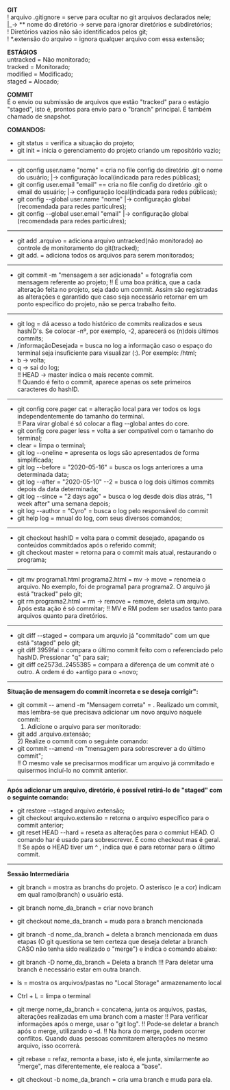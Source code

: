____GIT____<br>
! arquivo .gitignore = serve para ocultar no git arquivos declarados nele;<br>
    |_-> ** nome do diretório -> serve para ignorar diretórios e subdiretórios;<br>
! Diretórios vazios não são identificados pelos git;<br>
! *.extensão do arquivo = ignora qualquer arquivo com essa extensão;<br>

____ESTÁGIOS____<br>
untracked = Não monitorado;<br>
tracked = Monitorado;<br>
modified = Modificado;<br>
staged = Alocado;<br>

____COMMIT____<br>
É o envio ou submissão de arquivos que estão "tracked" para o estágio "staged", isto é, prontos para envio para o "branch" principal. 
É também chamado de snapshot.


____COMANDOS:____
- git status = verifica a situação do projeto;
- git init = inicia o gerenciamento do projeto criando um repositório vazio;
-----
- git config user.name "nome" = cria no file config do diretório .git o nome do usuário;     |-> configuração local(indicada para redes públicas);
- git config user.email "email" == cria no file config do diretório .git o email do usuário; |-> configuração local(indicada para redes públicas);
- git config --global user.name "nome"   |-> configuração global (recomendada para redes particulres);
- git config --global user.email "email" |-> configuração global (recomendada para redes particulres);
-----
- git add .arquivo = adiciona arquivo untracked(não monitorado) ao controle de monitoramento do git(tracked);
- git add. = adiciona todos os arquivos para serem monitorados;
-----
- git commit -m "mensagem a ser adicionada" = fotografia com mensagem referente ao projeto;
!! É uma boa prática, que a cada alteração feita no projeto, seja dado um commit. 
   Assim são registradas as alterações e garantido que caso seja necessário retornar em um ponto específico do projeto, não se perca trabalho feito.
-----
- git log = dá acesso a todo histórico de commits realizados e seus hashID's. Se colocar -nº, por exemplo, -2, aparecerá os (n)dois últimos commits;
- /informaçãoDesejada = busca no log a informação caso o espaço do terminal seja insuficiente para visualizar (:). Por exemplo: /html;
- b -> volta;
- q -> sai do log; <br>
!! HEAD -> master indica o mais recente commit.<br>
!! Quando é feito o commit, aparece apenas os sete primeiros caracteres do hashID.
-----
- git config core.pager cat = alteração local para ver todos os logs independentemente do tamanho do terminal. <br>
!! Para virar global é só colocar a flag --global antes do core.<br>
- git config core.pager less = volta a ser compatível com o tamanho do terminal;
- clear = limpa o terminal;
- git log --oneline = apresenta os logs são apresentados de forma simplificada;
- git log --before = "2020-05-16" = busca os logs anteriores a uma determinada data;
- git log --after = "2020-05-10" --2 = busca o log dois últimos commits depois da data determinada;
- git log --since = "2 days ago" = busca o log desde dois dias atrás, "1 week after" uma semana depois;
- git log --author = "Cyro" = busca o log pelo responsável do commit
- git help log = mnual do log, com seus diversos comandos;
-----
- git checkout hashID = volta para o commit desejado, apagando os conteúdos commitdados após o referido commit;
- git checkout master = retorna para o commit mais atual, restaurando o programa;
-----
- git mv programa1.html programa2.html = mv -> move = renomeia o arquivo. No exemplo, foi de programa1 para programa2. O arquivo já está "tracked" pelo git;
- git rm programa2.html = rm -> remove = remove, deleta um arquivo. Após esta ação é só commitar;
!! MV e RM podem ser usados tanto para arquivos quanto para diretórios.
-----
- git diff --staged = compara um arquvio já "commitado" com um que está "staged" pelo git;
- git diff 3959fal = compara o último commit feito com o referenciado pelo hashID. Pressionar "q" para sair;
- git diff ce2573d..2455385 = compara a diferença de um commit até o outro. A ordem é do +antigo para o +novo;
-----
____Situação de mensagem do commit incorreta e se deseja corrigir":____
- git commit -- amend -m "Mensagem correta" = 
. Realizado um commit, mas lembra-se que precisava adicionar um novo arquivo naquele commit:
    1) Adicione o arquivo para ser monitorado:
- git add .arquivo.extensão;<br>
    2) Realize o commit com o seguinte comando:
- git commit --amend -m "mensagem para sobrescrever a do último commit";<br>
!! O mesmo vale se precisarmos modificar um arquivo já commitado e quisermos incluí-lo no commit anterior.
-----
____Após adicionar um arquivo, diretório, é possível retirá-lo de "staged" com o seguinte comando:____
- git restore --staged arquivo.extensão;
- git checkout arquivo.extensão = retorna o arquivo específico para o commit anterior;
- git reset HEAD --hard = reseta as alterações para o commiut HEAD. O comando har é usado para sobrescrever. É como checkout mas é geral.
!! Se após o HEAD tiver um ^ , indica que é para retornar para o último commit.
-----
____Sessão Intermediária____

- git branch = mostra as branchs do projeto. O asterisco (e a cor) indicam em qual ramo(branch) o usuário está.
- git branch nome_da_branch = criar novo branch
- git checkout nome_da_branch = muda para a branch mencionada
- git branch -d nome_da_branch = deleta a branch mencionada em duas etapas (O git questiona se tem certeza que deseja deletar a branch CASO não tenha sido realizado o "merge") e indica o comando abaixo:
- git branch -D nome_da_branch = Deleta a branch
!!! Para deletar uma branch é necessário estar em outra branch.

- ls = mostra os arquivos/pastas no "Local Storage" armazenamento local
- Ctrl + L = limpa o terminal

- git merge nome_da_branch = concatena, junta os arquivos, pastas, alterações realizadas em uma branch com a master
!! Para verificar informações após o merge, usar o "git log". 
!! Pode-se deletar a branch após o merge, utilizando o -d.
!! Na hora do merge, podem ocorrer conflitos. Quando duas pessoas commitarem alterações no mesmo arquivo, isso ocorrerá.

- git rebase = refaz, remonta a base, isto é, ele junta, similarmente ao "merge", mas diferentemente, ele realoca a "base".
- git checkout -b nome_da_branch = cria uma branch e muda para ela.